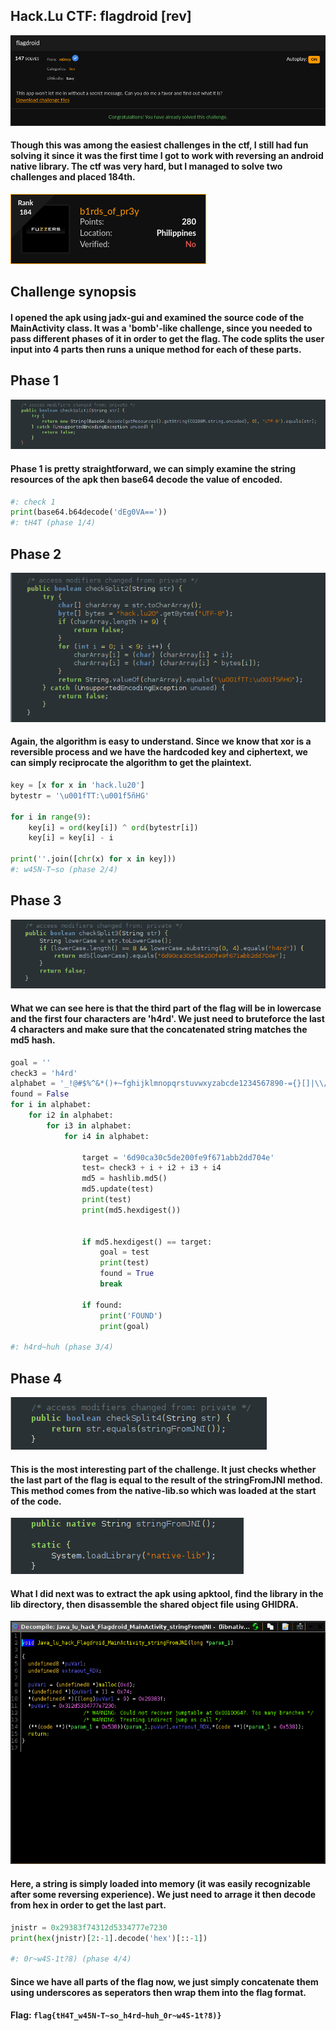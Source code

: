 ## Hack.Lu CTF: flagdroid [rev]
![](description.png)

#### Though this was among the easiest challenges in the ctf, I still had fun solving it since it was the first time I got to work with reversing an android native library. The ctf was very hard, but I managed to solve two challenges and placed 184th.
![](leaderboard.png)

## Challenge synopsis
#### I opened the apk using jadx-gui and examined the source code of the MainActivity class. It was a 'bomb'-like challenge, since you needed to pass different phases of it in order to get the flag. The code splits the user input into 4 parts then runs a unique method for each of these parts.

## Phase 1
![](phase1.png)

#### Phase 1 is pretty straightforward, we can simply examine the string resources of the apk then base64 decode the value of encoded.

```python
#: check 1
print(base64.b64decode('dEg0VA=='))
#: tH4T (phase 1/4)
```

## Phase 2
![](phase2.png)

#### Again, the algorithm is easy to understand. Since we know that xor is a reversible process and we have the hardcoded key and ciphertext, we can simply reciprocate the algorithm to get the plaintext.

```python
key = [x for x in 'hack.lu20']
bytestr = '\u001fTT:\u001f5ñHG'

for i in range(9):
	key[i] = ord(key[i]) ^ ord(bytestr[i])
	key[i] = key[i] - i

print(''.join([chr(x) for x in key]))
#: w45N-T~so (phase 2/4)
```

## Phase 3
![](phase3.png)

#### What we can see here is that the third part of the flag will be in lowercase and the first four characters are 'h4rd'. We just need to bruteforce the last 4 characters and make sure that the concatenated string matches the md5 hash.

```python
goal = ''
check3 = 'h4rd'
alphabet = '_!@#$%^&*()+~fghijklmnopqrstuvwxyzabcde1234567890-={}[]|\\/?.>,<'
found = False
for i in alphabet:
	for i2 in alphabet:
		for i3 in alphabet:
			for i4 in alphabet:

				target = '6d90ca30c5de200fe9f671abb2dd704e'
				test= check3 + i + i2 + i3 + i4
				md5 = hashlib.md5()
				md5.update(test)
				print(test)
				print(md5.hexdigest())
				

				if md5.hexdigest() == target:
					goal = test
					print(test)
					found = True
					break

				if found: 
					print('FOUND')
					print(goal)

#: h4rd~huh (phase 3/4)
```

## Phase 4
![](phase4.png)

#### This is the most interesting part of the challenge. It just checks whether the last part of the flag is equal to the result of the stringFromJNI method. This method comes from the native-lib.so which was loaded at the start of the code.
![](native_decl.png)

#### What I did next was to extract the apk using apktool, find the library in the lib directory, then disassemble the shared object file using GHIDRA.
![](jni_ghidra.png)

#### Here, a string is simply loaded into memory (it was easily recognizable after some reversing experience). We just need to arrage it then decode from hex in order to get the last part.

```python
jnistr = 0x29383f74312d5334777e7230
print(hex(jnistr)[2:-1].decode('hex')[::-1])

#: 0r~w4S-1t?8) (phase 4/4)
```

#### Since we have all parts of the flag now, we just simply concatenate them using underscores as seperators then wrap them into the flag format.
#### Flag: `flag{tH4T_w45N-T~so_h4rd~huh_0r~w4S-1t?8)}`